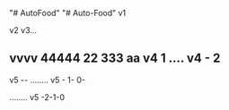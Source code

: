 "# AutoFood" "# Auto-Food" v1

v2 v3...

vvvv 44444 22 333
aa
v4 1
....
v4 - 2
----
v5 -- 
........
v5 - 1- 0- 

........
v5 -2-1-0

